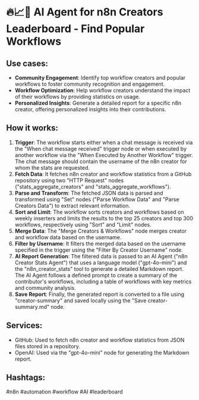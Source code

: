 # 🔥📈🤖 AI Agent for n8n Creators Leaderboard - Find Popular Workflows

## Use cases:

- **Community Engagement**: Identify top workflow creators and popular workflows to foster community recognition and engagement.
- **Workflow Optimization**: Help workflow creators understand the impact of their workflows by providing statistics on usage.
- **Personalized Insights**: Generate a detailed report for a specific n8n creator, offering personalized insights into their contributions.

## How it works:

1.  **Trigger**: The workflow starts either when a chat message is received via the "When chat message received" trigger node or when executed by another workflow via the "When Executed by Another Workflow" trigger. The chat message should contain the username of the n8n creator for whom the stats are requested.
2.  **Fetch Data**: It fetches n8n creator and workflow statistics from a GitHub repository using two "HTTP Request" nodes ("stats\_aggregate\_creators" and "stats\_aggregate\_workflows").
3.  **Parse and Transform**: The fetched JSON data is parsed and transformed using "Set" nodes ("Parse Workflow Data" and "Parse Creators Data") to extract relevant information.
4.  **Sort and Limit**: The workflow sorts creators and workflows based on weekly inserters and limits the results to the top 25 creators and top 300 workflows, respectively using "Sort" and "Limit" nodes.
5.  **Merge Data**: The "Merge Creators & Workflows" node merges creator and workflow data based on the username.
6.  **Filter by Username**: It filters the merged data based on the username specified in the trigger using the "Filter By Creator Username" node.
7.  **AI Report Generation**: The filtered data is passed to an AI Agent ("n8n Creator Stats Agent") that uses a language model ("gpt-4o-mini") and the "n8n\_creator\_stats" tool to generate a detailed Markdown report.  The AI Agent follows a defined prompt to create a summary of the contributor's workflows, including a table of workflows with key metrics and community analysis.
8.  **Save Report**: Finally, the generated report is converted to a file using "creator-summary" and saved locally using the "Save creator-summary.md" node.

## Services:

-   GitHub: Used to fetch n8n creator and workflow statistics from JSON files stored in a repository.
-   OpenAI: Used via the "gpt-4o-mini" node for generating the Markdown report.

## Hashtags:

#n8n #automation #workflow #AI #leaderboard
